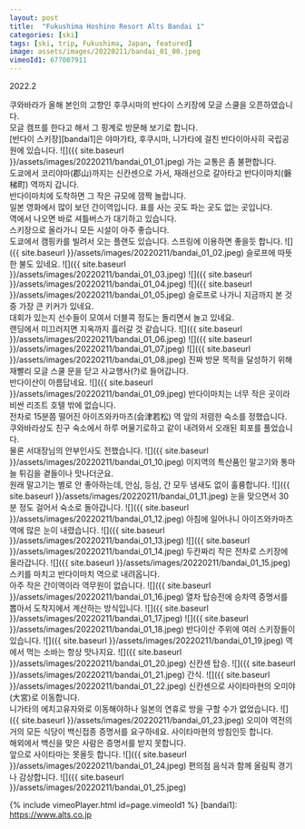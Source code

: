 ```yaml
---
layout: post
title:  "Fukushima Hoshino Resort Alts Bandai 1"
categories: [ski]
tags: [ski, trip, Fukushima, Japan, featured]
image: assets/images/20220211/bandai_01_00.jpeg
vimeoId1: 677007911
---
```


2022.2

쿠와바라가 올해 본인의 고향인 후쿠시마의 반다이 스키장에 모글 스쿨을 오픈하였습니다.<br>
모글 캠프를 한다고 해서 그 핑계로 방문해 보기로 합니다.<br> 
[반다이 스키장][bandai1]은 야마가타, 후쿠시마, 니가타에 걸친 반다이아사히 국립공원에 있습니다.
![]({{ site.baseurl }}/assets/images/20220211/bandai_01_01.jpeg)
가는 교통은 좀 불편합니다.<br>
도쿄에서 코리야마(郡山)까지는 신칸센으로 가서, 재래선으로 갈아타고 반다이마치(磐梯町) 역까지 갑니다.<br>
반다이마치에 도착하면 그 작은 규모에 깜짝 놀랍니다. <br>
일본 영화에서 많이 보던 간이역입니다. 표를 사는 곳도 파는 곳도 없는 곳입니다.<br>
역에서 나오면 바로 셔틀버스가 대기하고 있습니다.<br>
스키장으로 올라가니 모든 시설이 아주 좋습니다.<br>
도쿄에서 캠핑카를 빌려서 오는 플랜도 있습니다. 스프링에 이용하면 좋을듯 합니다.
![]({{ site.baseurl }}/assets/images/20220211/bandai_01_02.jpeg)
슬로프에 따뜻한 불도 있네요.
![]({{ site.baseurl }}/assets/images/20220211/bandai_01_03.jpeg)
![]({{ site.baseurl }}/assets/images/20220211/bandai_01_04.jpeg)
![]({{ site.baseurl }}/assets/images/20220211/bandai_01_05.jpeg)
슬로프로 나가니 지금까지 본 것 중 가장 큰 키커가 있네요.<br>
대회가 있는지 선수들이 모여서 더블콕 정도는 돌리면서 놀고 있네요.<br>
랜딩에서 미끄러지면 지옥까지 흘러갈 것 같습니다.
![]({{ site.baseurl }}/assets/images/20220211/bandai_01_06.jpeg)
![]({{ site.baseurl }}/assets/images/20220211/bandai_01_07.jpeg)
![]({{ site.baseurl }}/assets/images/20220211/bandai_01_08.jpeg)
진짜 방문 목적을 달성하기 위해 재빨리 모글 스쿨 문을 닫고 사교행사(?)로 들어갑니다.<br>
반다이산이 아름답네요.
![]({{ site.baseurl }}/assets/images/20220211/bandai_01_09.jpeg)
반다이마치는 너무 작은 곳이라 비싼 리조트 호텔 밖에 없습니다.<br>
전차로 15분쯤 떨어진 아이즈와카마츠(会津若松) 역 앞의 저렴한 숙소를 정했습니다.<br>
쿠와바라상도 친구 숙소에서 하루 머물기로하고 같이 내려와서 오래된 회포를 풀었습니다.<br>
물론 서대장님의 안부인사도 전했습니다.
![]({{ site.baseurl }}/assets/images/20220211/bandai_01_10.jpeg)
이지역의 특산품인 말고기와 통마늘 튀김을 곁들이나 맛나더군요.<br>
원래 말고기는 별로 안 좋아하는데, 안심, 등심, 간 모두 냄새도 없이 훌륭합니다.
![]({{ site.baseurl }}/assets/images/20220211/bandai_01_11.jpeg)
눈을 맞으면서 30분 정도 걸어서 숙소로 돌아갑니다.
![]({{ site.baseurl }}/assets/images/20220211/bandai_01_12.jpeg)
아침에 일어나니 아이즈와카마츠 역에 많은 눈이 내렸습니다.
![]({{ site.baseurl }}/assets/images/20220211/bandai_01_13.jpeg)
![]({{ site.baseurl }}/assets/images/20220211/bandai_01_14.jpeg)
두칸짜리 작은 전차로 스키장에 올라갑니다.
![]({{ site.baseurl }}/assets/images/20220211/bandai_01_15.jpeg)
스키를 마치고 반다이마치 역으로 내려옵니다.<br>
아주 작은 간이역이라 역무원이 없습니다.
![]({{ site.baseurl }}/assets/images/20220211/bandai_01_16.jpeg)
열차 탑승전에 승차역 증명서를 뽑아서 도착지에서 계산하는 방식입니다.
![]({{ site.baseurl }}/assets/images/20220211/bandai_01_17.jpeg)
![]({{ site.baseurl }}/assets/images/20220211/bandai_01_18.jpeg)
반다이산 주위에 여러 스키장들이 있습니다.
![]({{ site.baseurl }}/assets/images/20220211/bandai_01_19.jpeg)
역에서 먹는 소바는 항상 맛나지요.
![]({{ site.baseurl }}/assets/images/20220211/bandai_01_20.jpeg)
신칸센 탑승.
![]({{ site.baseurl }}/assets/images/20220211/bandai_01_21.jpeg)
간식.
![]({{ site.baseurl }}/assets/images/20220211/bandai_01_22.jpeg)
신칸센으로 사이타마현의 오미야(大宮)로 이동합니다.<br>
니가타의 에치고유자와로 이동해야하나 일본의 연휴로 방을 구할 수가 없었습니다.
![]({{ site.baseurl }}/assets/images/20220211/bandai_01_23.jpeg)
오미야 역전의 거의 모든 식당이 백신접종 증명서를 요구하네요. 사이타마현의 방침인듯 합니다.<br>
해외에서 백신을 맞은 사람은 증명서를 받지 못합니다.<br>
앞으로 사이타마는 못올듯 합니다.
![]({{ site.baseurl }}/assets/images/20220211/bandai_01_24.jpeg)
편의점 음식과 함께 올림픽 경기나 감상합니다.
![]({{ site.baseurl }}/assets/images/20220211/bandai_01_25.jpeg)

{% include vimeoPlayer.html id=page.vimeoId1 %}
[bandai1]: https://www.alts.co.jp
